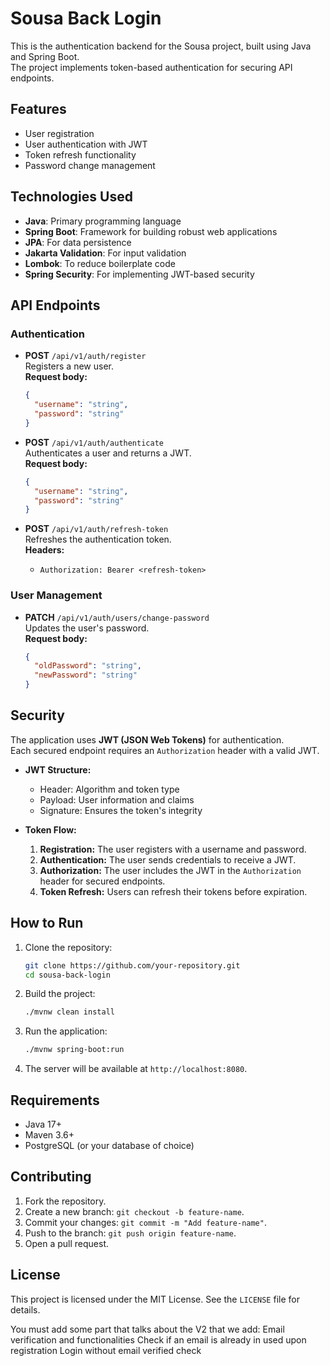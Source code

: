 # Sousa Back Login

This is the authentication backend for the Sousa project, built using Java and Spring Boot.  
The project implements token-based authentication for securing API endpoints.

## Features

- User registration
- User authentication with JWT
- Token refresh functionality
- Password change management

## Technologies Used

- **Java**: Primary programming language
- **Spring Boot**: Framework for building robust web applications
- **JPA**: For data persistence
- **Jakarta Validation**: For input validation
- **Lombok**: To reduce boilerplate code
- **Spring Security**: For implementing JWT-based security

## API Endpoints

### Authentication

- **POST** `/api/v1/auth/register`  
  Registers a new user.  
  **Request body:**
  ```json
  {
    "username": "string",
    "password": "string"
  }
  ```

- **POST** `/api/v1/auth/authenticate`  
  Authenticates a user and returns a JWT.  
  **Request body:**
  ```json
  {
    "username": "string",
    "password": "string"
  }
  ```

- **POST** `/api/v1/auth/refresh-token`  
  Refreshes the authentication token.  
  **Headers:**
    - `Authorization: Bearer <refresh-token>`

### User Management

- **PATCH** `/api/v1/auth/users/change-password`  
  Updates the user's password.  
  **Request body:**
  ```json
  {
    "oldPassword": "string",
    "newPassword": "string"
  }
  ```

## Security

The application uses **JWT (JSON Web Tokens)** for authentication.  
Each secured endpoint requires an `Authorization` header with a valid JWT.

- **JWT Structure:**
    - Header: Algorithm and token type
    - Payload: User information and claims
    - Signature: Ensures the token's integrity

- **Token Flow:**
    1. **Registration:** The user registers with a username and password.
    2. **Authentication:** The user sends credentials to receive a JWT.
    3. **Authorization:** The user includes the JWT in the `Authorization` header for secured endpoints.
    4. **Token Refresh:** Users can refresh their tokens before expiration.

## How to Run

1. Clone the repository:
   ```bash
   git clone https://github.com/your-repository.git
   cd sousa-back-login
   ```

2. Build the project:
   ```bash
   ./mvnw clean install
   ```

3. Run the application:
   ```bash
   ./mvnw spring-boot:run
   ```

4. The server will be available at `http://localhost:8080`.

## Requirements

- Java 17+
- Maven 3.6+
- PostgreSQL (or your database of choice)

## Contributing

1. Fork the repository.
2. Create a new branch: `git checkout -b feature-name`.
3. Commit your changes: `git commit -m "Add feature-name"`.
4. Push to the branch: `git push origin feature-name`.
5. Open a pull request.

## License

This project is licensed under the MIT License. See the `LICENSE` file for details.



You must add some part that talks about the V2 that we add:
Email verification and functionalities
Check if an email is already in used upon registration
Login without email verified check